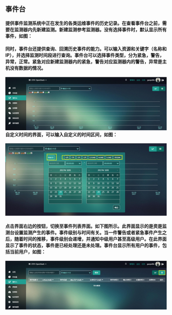 ## **事件台**

#### 提供事件监测系统中正在发生的各类运维事件的历史记录。在查看事件台之前，需要在监测器内先新建监测。新建监测参考监测器。没有选择事件时，默认显示所有事件，如图：

#### 同时，事件台还提供查询、回溯历史事件的能力。可以输入资源和关键字（名称和IP），并选择监测时间段进行查询。事件台可以选择事件类型，分为紧急，警告，异常，正常。紧急对应新建监测器内的紧急，警告对应监测器内的警告，异常是主机没有数据的情况。

#### ![](/assets/事件台.png)自定义时间的界面，可以输入自定义的时间区间，如图：

![](/assets/事件台自定义时间.png)

#### 点击界面右边的按钮，切换至事件列表界面。如下图所示。此界面显示的是资是监测台设置监测产生的事件。事件级别与时间有关。当一件警告或者紧急事件产生之后，随着时间的推移，**事件级别**会递增，并通知中级用户甚至高级用户。在此界面显示了事件的状态，事件是已经处理还是未处理。事件台显示所有用户的事件，包括当前用户，如图：

![](/assets/事件台列表切换.png)















